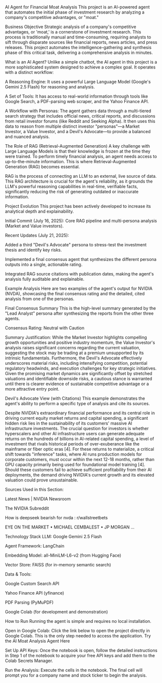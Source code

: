 AI Agent for Financial Moat Analysis
This project is an AI-powered agent that automates the initial phase of investment research by analyzing a company's competitive advantages, or "moat."

Business Objective
Strategic analysis of a company's competitive advantages, or 'moat,' is a cornerstone of investment research. This process is traditionally manual and time-consuming, requiring analysts to sift through disparate sources like financial reports, news articles, and press releases. This project automates the intelligence-gathering and synthesis phase of this critical task, delivering a comprehensive analysis in minutes.

What is an AI Agent?
Unlike a simple chatbot, the AI agent in this project is a more sophisticated system designed to achieve a complex goal. It operates with a distinct workflow:

A Reasoning Engine: It uses a powerful Large Language Model (Google's Gemini 2.5 Flash) for reasoning and analysis.

A Set of Tools: It has access to real-world information through tools like Google Search, a PDF-parsing web scraper, and the Yahoo Finance API.

A Workflow with Personas: The agent gathers data through a multi-tiered search strategy that includes official news, critical reports, and discussions from retail investor forums (like Reddit and Seeking Alpha). It then uses this data to reason from multiple distinct investor "personas"—a Market Investor, a Value Investor, and a Devil's Advocate—to provide a balanced and nuanced analysis.

The Role of RAG (Retrieval-Augmented Generation)
A key challenge with Large Language Models is that their knowledge is frozen at the time they were trained. To perform timely financial analysis, an agent needs access to up-to-the-minute information. This is where Retrieval-Augmented Generation (RAG) becomes essential.

RAG is the process of connecting an LLM to an external, live source of data. This RAG architecture is crucial for the agent's reliability, as it grounds the LLM's powerful reasoning capabilities in real-time, verifiable facts, significantly reducing the risk of generating outdated or inaccurate information.

Project Evolution
This project has been actively developed to increase its analytical depth and explainability.

Initial Commit (July 16, 2025): Core RAG pipeline and multi-persona analysis (Market and Value investors).

Recent Updates (July 21, 2025):

Added a third "Devil's Advocate" persona to stress-test the investment thesis and identify key risks.

Implemented a final consensus agent that synthesizes the different persona outputs into a single, actionable rating.

Integrated RAG source citations with publication dates, making the agent's analysis fully auditable and explainable.

Example Analysis
Here are two examples of the agent's output for NVIDIA (NVDA), showcasing the final consensus rating and the detailed, cited analysis from one of the personas.

Final Consensus Summary
This is the high-level summary generated by the "Lead Analyst" persona after synthesizing the reports from the other three agents.

Consensus Rating: Neutral with Caution

Summary Justification:
While the Market Investor highlights compelling growth opportunities and positive industry momentum, the Value Investor's analysis raises significant concerns regarding the current valuation, suggesting the stock may be trading at a premium unsupported by its intrinsic fundamentals. Furthermore, the Devil's Advocate effectively underscores material risks, including intensifying competition, potential regulatory headwinds, and execution challenges for key strategic initiatives. Given the promising market dynamics are significantly offset by stretched valuations and identifiable downside risks, a cautious stance is warranted until there is clearer evidence of sustainable competitive advantage or a more attractive entry point.

Devil's Advocate View (with Citations)
This example demonstrates the agent's ability to perform a specific type of analysis and cite its sources.

Despite NVIDIA's extraordinary financial performance and its central role in driving current equity market returns and capital spending, a significant hidden risk lies in the sustainability of its customers' massive AI infrastructure investments. The crucial question for investors is whether hyperscalers and other AI infrastructure users can generate adequate returns on the hundreds of billions in AI-related capital spending, a level of investment that rivals historical periods of over-exuberance like the mainframe or fiber optic eras [4]. For these returns to materialize, a critical shift towards "inference" tasks, where AI runs production models for corporate customers, must occur within the next 12-18 months, rather than GPU capacity primarily being used for foundational model training [4]. Should these customers fail to achieve sufficient profitability from their AI deployments, the demand driving NVIDIA's current growth and its elevated valuation could prove unsustainable.

Sources Used in this Section:

Latest News | NVIDIA Newsroom

The NVIDIA Subreddit

How is deepseek bearish for nvda : r/wallstreetbets

EYE ON THE MARKET • MICHAEL CEMBALEST • JP MORGAN ...

Technology Stack
LLM: Google Gemini 2.5 Flash

Agent Framework: LangChain

Embedding Model: all-MiniLM-L6-v2 (from Hugging Face)

Vector Store: FAISS (for in-memory semantic search)

Data & Tools:

Google Custom Search API

Yahoo Finance API (yfinance)

PDF Parsing (PyMuPDF)

Google Colab (for development and demonstration)

How to Run
Running the agent is simple and requires no local installation.

Open in Google Colab:
Click the link below to open the project directly in Google Colab. This is the only step needed to access the application.
Try the AI Moat Analysis Agent Here

Set Up API Keys:
Once the notebook is open, follow the detailed instructions in Step 1 of the notebook to acquire your free API keys and add them to the Colab Secrets Manager.

Run the Analysis:
Execute the cells in the notebook. The final cell will prompt you for a company name and stock ticker to begin the analysis.
